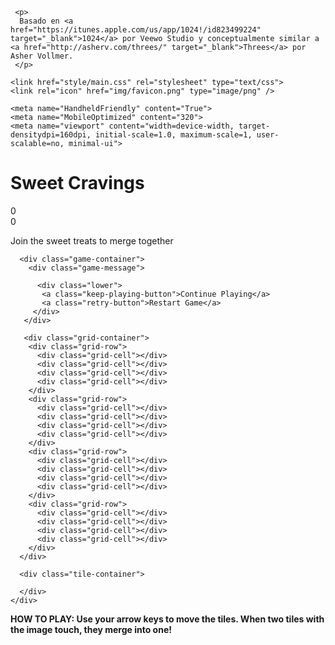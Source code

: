 <!--  <p>
      Based on original 2048 game code <a href="http://gabrielecirulli.com" target="_blank">  By Gabriele Cirulli</a>.
      </p>  -->
     <p>
      Basado en <a href="https://itunes.apple.com/us/app/1024!/id823499224" target="_blank">1024</a> por Veewo Studio y conceptualmente similar a <a href="http://asherv.com/threes/" target="_blank">Threes</a> por Asher Vollmer.
     </p> 

<!DOCTYPE html>
  <html>
  <head>
    <meta charset="utf-8">
    <title>Sweet Cravings</title>

    <link href="style/main.css" rel="stylesheet" type="text/css">
    <link rel="icon" href="img/favicon.png" type="image/png" />

    <meta name="HandheldFriendly" content="True">
    <meta name="MobileOptimized" content="320">
    <meta name="viewport" content="width=device-width, target-densitydpi=160dpi, initial-scale=1.0, maximum-scale=1, user-scalable=no, minimal-ui">
  </head>
  <body>
    <div class="container">
      <div class="heading">
        <h1 class="title">Sweet Cravings </h1>
        <div class="scores-container">
          <div class="score-container">0</div>
          <div class="best-container">0</div>
        </div>
      </div>
      <p class="game-intro">Join the sweet treats to merge together  </p>

      <div class="game-container">
        <div class="game-message">
         
          <div class="lower">
           <a class="keep-playing-button">Continue Playing</a>
           <a class="retry-button">Restart Game</a>
         </div>
       </div>

       <div class="grid-container">
        <div class="grid-row">
          <div class="grid-cell"></div>
          <div class="grid-cell"></div>
          <div class="grid-cell"></div>
          <div class="grid-cell"></div>
        </div>
        <div class="grid-row">
          <div class="grid-cell"></div>
          <div class="grid-cell"></div>
          <div class="grid-cell"></div>
          <div class="grid-cell"></div>
        </div>
        <div class="grid-row">
          <div class="grid-cell"></div>
          <div class="grid-cell"></div>
          <div class="grid-cell"></div>
          <div class="grid-cell"></div>
        </div>
        <div class="grid-row">
          <div class="grid-cell"></div>
          <div class="grid-cell"></div>
          <div class="grid-cell"></div>
          <div class="grid-cell"></div>
        </div>
      </div>

      <div class="tile-container">

      </div>
    </div>

   <p class="game-explanation">
      <strong class="important"> <strong>HOW TO PLAY</strong>: Use your arrow keys to move the tiles. When two tiles with the image touch, they merge into one!
       </p>
     
 <!--
       
      <p>
       2048 original por <a href="http://gabrielecirulli.com" target="_blank"> Gabriele Cirulli</a>.
      </p>
     <p>
    
  </p> -->
</div>

<script src="js/animframe_polyfill.js"></script>
<script src="js/keyboard_input_manager.js"></script>
<script src="js/html_actuator.js"></script>
<script src="js/grid.js"></script>
<script src="js/tile.js"></script>
<script src="js/local_score_manager.js"></script>
<script src="js/game_manager.js"></script>
<script src="js/application.js"></script>
</body>
</html>
